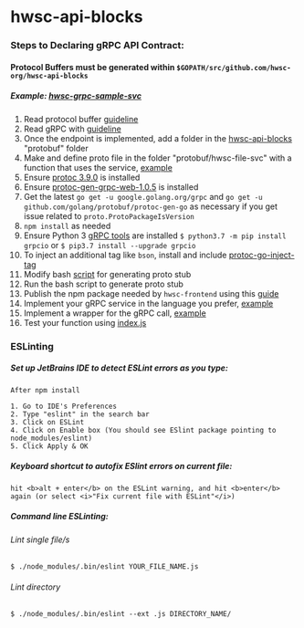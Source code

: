 # hwsc-api-blocks

### Steps to Declaring gRPC API Contract:
#### Protocol Buffers must be generated within `$GOPATH/src/github.com/hwsc-org/hwsc-api-blocks`
##### *Example: [hwsc-grpc-sample-svc](https://github.com/hwsc-org/hwsc-grpc-sample-svc)*
1. Read protocol buffer [guideline](https://developers.google.com/protocol-buffers/docs/proto3)
2. Read gRPC with [guideline](https://grpc.io/blog/coreos)
3. Once the endpoint is implemented, add a folder in the [hwsc-api-blocks](https://github.com/hwsc-org/hwsc-api-blocks) "protobuf" folder
4. Make and define proto file in the folder "protobuf/hwsc-file-svc" with a function that uses the service, [example](https://github.com/hwsc-org/hwsc-api-blocks/blob/master/protobuf/hwsc-grpc-sample-svc/proto/grpc-sample-svc.proto)
5. Ensure [protoc 3.9.0](https://github.com/protocolbuffers/protobuf/releases) is installed
6. Ensure [protoc-gen-grpc-web-1.0.5](https://github.com/grpc/grpc-web#code-generator-plugin) is installed
7. Get the latest `go get -u google.golang.org/grpc` and `go get -u github.com/golang/protobuf/protoc-gen-go` as necessary if you get issue related to `proto.ProtoPackageIsVersion`
8. `npm install` as needed
9. Ensure Python 3 [gRPC tools](https://grpc.io/docs/quickstart/python.html) are installed `$ python3.7 -m pip install grpcio` or `$ pip3.7 install --upgrade grpcio`
10. To inject an additional tag like `bson`, install and include [protoc-go-inject-tag](https://github.com/favadi/protoc-go-inject-tag)
11. Modify bash [script](https://github.com/hwsc-org/hwsc-api-blocks/blob/master/generate_proto.sh) for generating proto stub
12. Run the bash script to generate proto stub
13. Publish the npm package needed by `hwsc-frontend` using this [guide](https://github.com/hwsc-org/hwsc-api-blocks/blob/master/protobuf/README.md)
14. Implement your gRPC service in the language you prefer, [example](https://github.com/hwsc-org/hwsc-grpc-sample-svc)
15. Implement a wrapper for the gRPC call, [example](https://github.com/hwsc-org/hwsc-api-blocks/blob/master/protobuf/hwsc-grpc-sample-svc/hwsc-grpc-sample-svc.js)
16. Test your function using [index.js](https://github.com/hwsc-org/hwsc-api-blocks/blob/master/index.js)

### ESLinting

##### Set up JetBrains IDE to detect ESLint errors as you type:
```
After npm install

1. Go to IDE's Preferences
2. Type "eslint" in the search bar
3. Click on ESLint
4. Click on Enable box (You should see ESlint package pointing to node_modules/eslint)
5. Click Apply & OK
```

##### Keyboard shortcut to autofix ESlint errors on current file:

```
hit <b>alt + enter</b> on the ESLint warning, and hit <b>enter</b> 
again (or select <i>"Fix current file with ESLint"</i>)
```

##### Command line ESLinting:

###### Lint single file/s
`$ ./node_modules/.bin/eslint YOUR_FILE_NAME.js`

###### Lint directory
`$ ./node_modules/.bin/eslint --ext .js DIRECTORY_NAME/`
